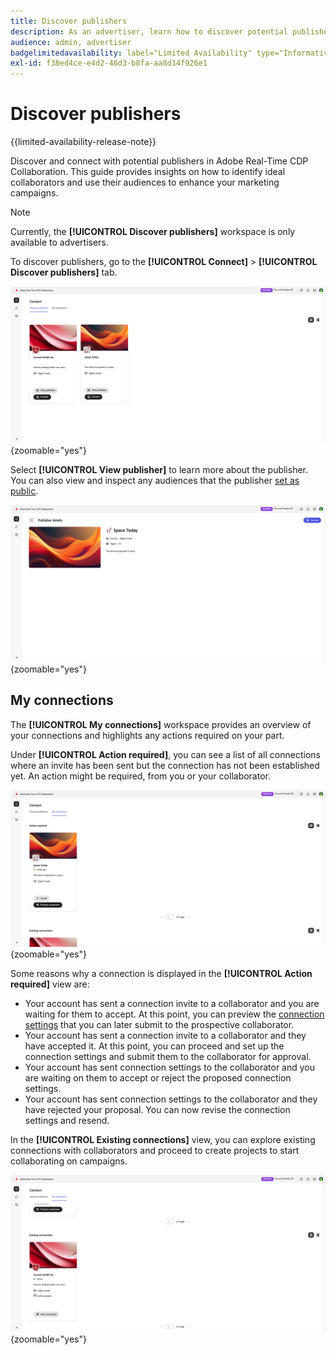 ```yaml
---
title: Discover publishers
description: As an advertiser, learn how to discover potential publishers to collaborate with using Adobe Real-Time CDP Collaboration
audience: admin, advertiser
badgelimitedavailability: label="Limited Availability" type="Informative" url="https://helpx.adobe.com/legal/product-descriptions/real-time-customer-data-platform-collaboration.html newtab=true"
exl-id: f38ed4ce-e4d2-46d3-b8fa-aa8d14f926e1
---
```

# Discover publishers

{{limited-availability-release-note}}

Discover and connect with potential publishers in Adobe Real-Time CDP Collaboration. This guide provides insights on how to identify ideal collaborators and use their audiences to enhance your marketing campaigns.

>[!NOTE]
>
>Currently, the **[!UICONTROL Discover publishers]** workspace is only available to advertisers.

To discover publishers, go to the **[!UICONTROL Connect]** > **[!UICONTROL Discover publishers]** tab.

![The Discover publishers dashboard in the Connect workspace.](/help/assets/connect/discover-publishers/discover-publishers-overview.png){zoomable="yes"}

Select **[!UICONTROL View publisher]** to learn more about the publisher. You can also view and inspect any audiences that the publisher [set as public](/help/guide/setup/onboard-audiences.md#metadata-visibility).

![An individual publisher's details](/help/assets/connect/discover-publishers/view-publisher-profile.png){zoomable="yes"}

## My connections

The **[!UICONTROL My connections]** workspace provides an overview of your connections and highlights any actions required on your part.

Under **[!UICONTROL Action required]**, you can see a list of all connections where an invite has been sent but the connection has not been established yet. An action might be required, from you or your collaborator. 

![Action required view in the My connections screen](/help/assets/connect/discover-publishers/action-required-view.png){zoomable="yes"}

Some reasons why a connection is displayed in the **[!UICONTROL Action required]** view are:

* Your account has sent a connection invite to a collaborator and you are waiting for them to accept. At this point, you can preview the [connection settings](/help/guide/glossary.md#connection-settings) that you can later submit to the prospective collaborator.
* Your account has sent a connection invite to a collaborator and they have accepted it. At this point, you can proceed and set up the connection settings and submit them to the collaborator for approval.
* Your account has sent connection settings to the collaborator and you are waiting on them to accept or reject the proposed connection settings.
* Your account has sent connection settings to the collaborator and they have rejected your proposal. You can now revise the connection settings and resend.

In the **[!UICONTROL Existing connections]** view, you can explore existing connections with collaborators and proceed to create projects to start collaborating on campaigns.  

![Existing connections view in the My connections screen](/help/assets/connect/discover-publishers/existing-connections-view.png){zoomable="yes"}
